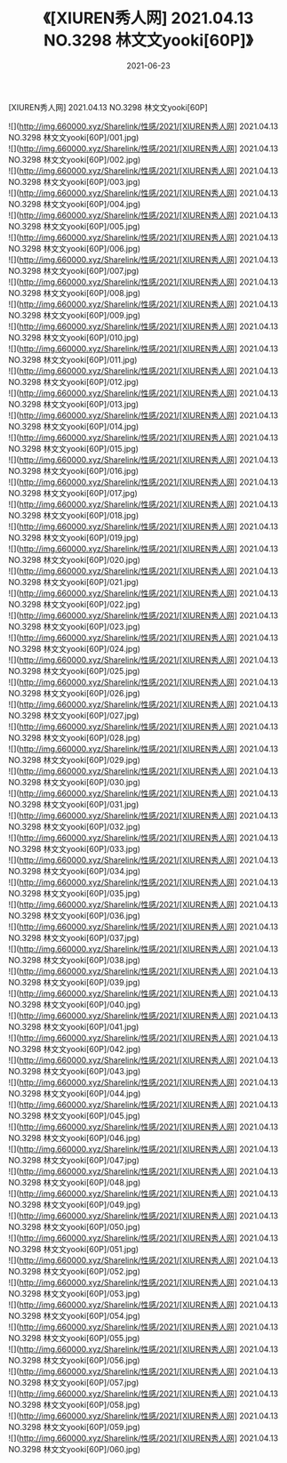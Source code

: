 ﻿---
layout: post
title:  《[XIUREN秀人网] 2021.04.13 NO.3298 林文文yooki[60P]》
date:   2021-06-23
img: http://img.660000.xyz/Sharelink/性感/2021/[XIUREN秀人网] 2021.04.13 NO.3298 林文文yooki[60P]/000.jpg
categories: [美女, 清纯, 唯美]
---

[XIUREN秀人网] 2021.04.13 NO.3298 林文文yooki[60P]

  ![](http://img.660000.xyz/Sharelink/性感/2021/[XIUREN秀人网] 2021.04.13 NO.3298 林文文yooki[60P]/001.jpg) <br> ![](http://img.660000.xyz/Sharelink/性感/2021/[XIUREN秀人网] 2021.04.13 NO.3298 林文文yooki[60P]/002.jpg) <br> ![](http://img.660000.xyz/Sharelink/性感/2021/[XIUREN秀人网] 2021.04.13 NO.3298 林文文yooki[60P]/003.jpg) <br> ![](http://img.660000.xyz/Sharelink/性感/2021/[XIUREN秀人网] 2021.04.13 NO.3298 林文文yooki[60P]/004.jpg) <br> ![](http://img.660000.xyz/Sharelink/性感/2021/[XIUREN秀人网] 2021.04.13 NO.3298 林文文yooki[60P]/005.jpg) <br> ![](http://img.660000.xyz/Sharelink/性感/2021/[XIUREN秀人网] 2021.04.13 NO.3298 林文文yooki[60P]/006.jpg) <br> ![](http://img.660000.xyz/Sharelink/性感/2021/[XIUREN秀人网] 2021.04.13 NO.3298 林文文yooki[60P]/007.jpg) <br> ![](http://img.660000.xyz/Sharelink/性感/2021/[XIUREN秀人网] 2021.04.13 NO.3298 林文文yooki[60P]/008.jpg) <br> ![](http://img.660000.xyz/Sharelink/性感/2021/[XIUREN秀人网] 2021.04.13 NO.3298 林文文yooki[60P]/009.jpg) <br> ![](http://img.660000.xyz/Sharelink/性感/2021/[XIUREN秀人网] 2021.04.13 NO.3298 林文文yooki[60P]/010.jpg) <br> ![](http://img.660000.xyz/Sharelink/性感/2021/[XIUREN秀人网] 2021.04.13 NO.3298 林文文yooki[60P]/011.jpg) <br> ![](http://img.660000.xyz/Sharelink/性感/2021/[XIUREN秀人网] 2021.04.13 NO.3298 林文文yooki[60P]/012.jpg) <br> ![](http://img.660000.xyz/Sharelink/性感/2021/[XIUREN秀人网] 2021.04.13 NO.3298 林文文yooki[60P]/013.jpg) <br> ![](http://img.660000.xyz/Sharelink/性感/2021/[XIUREN秀人网] 2021.04.13 NO.3298 林文文yooki[60P]/014.jpg) <br> ![](http://img.660000.xyz/Sharelink/性感/2021/[XIUREN秀人网] 2021.04.13 NO.3298 林文文yooki[60P]/015.jpg) <br> ![](http://img.660000.xyz/Sharelink/性感/2021/[XIUREN秀人网] 2021.04.13 NO.3298 林文文yooki[60P]/016.jpg) <br> ![](http://img.660000.xyz/Sharelink/性感/2021/[XIUREN秀人网] 2021.04.13 NO.3298 林文文yooki[60P]/017.jpg) <br> ![](http://img.660000.xyz/Sharelink/性感/2021/[XIUREN秀人网] 2021.04.13 NO.3298 林文文yooki[60P]/018.jpg) <br> ![](http://img.660000.xyz/Sharelink/性感/2021/[XIUREN秀人网] 2021.04.13 NO.3298 林文文yooki[60P]/019.jpg) <br> ![](http://img.660000.xyz/Sharelink/性感/2021/[XIUREN秀人网] 2021.04.13 NO.3298 林文文yooki[60P]/020.jpg) <br> ![](http://img.660000.xyz/Sharelink/性感/2021/[XIUREN秀人网] 2021.04.13 NO.3298 林文文yooki[60P]/021.jpg) <br> ![](http://img.660000.xyz/Sharelink/性感/2021/[XIUREN秀人网] 2021.04.13 NO.3298 林文文yooki[60P]/022.jpg) <br> ![](http://img.660000.xyz/Sharelink/性感/2021/[XIUREN秀人网] 2021.04.13 NO.3298 林文文yooki[60P]/023.jpg) <br> ![](http://img.660000.xyz/Sharelink/性感/2021/[XIUREN秀人网] 2021.04.13 NO.3298 林文文yooki[60P]/024.jpg) <br> ![](http://img.660000.xyz/Sharelink/性感/2021/[XIUREN秀人网] 2021.04.13 NO.3298 林文文yooki[60P]/025.jpg) <br> ![](http://img.660000.xyz/Sharelink/性感/2021/[XIUREN秀人网] 2021.04.13 NO.3298 林文文yooki[60P]/026.jpg) <br> ![](http://img.660000.xyz/Sharelink/性感/2021/[XIUREN秀人网] 2021.04.13 NO.3298 林文文yooki[60P]/027.jpg) <br> ![](http://img.660000.xyz/Sharelink/性感/2021/[XIUREN秀人网] 2021.04.13 NO.3298 林文文yooki[60P]/028.jpg) <br> ![](http://img.660000.xyz/Sharelink/性感/2021/[XIUREN秀人网] 2021.04.13 NO.3298 林文文yooki[60P]/029.jpg) <br> ![](http://img.660000.xyz/Sharelink/性感/2021/[XIUREN秀人网] 2021.04.13 NO.3298 林文文yooki[60P]/030.jpg) <br> ![](http://img.660000.xyz/Sharelink/性感/2021/[XIUREN秀人网] 2021.04.13 NO.3298 林文文yooki[60P]/031.jpg) <br> ![](http://img.660000.xyz/Sharelink/性感/2021/[XIUREN秀人网] 2021.04.13 NO.3298 林文文yooki[60P]/032.jpg) <br> ![](http://img.660000.xyz/Sharelink/性感/2021/[XIUREN秀人网] 2021.04.13 NO.3298 林文文yooki[60P]/033.jpg) <br> ![](http://img.660000.xyz/Sharelink/性感/2021/[XIUREN秀人网] 2021.04.13 NO.3298 林文文yooki[60P]/034.jpg) <br> ![](http://img.660000.xyz/Sharelink/性感/2021/[XIUREN秀人网] 2021.04.13 NO.3298 林文文yooki[60P]/035.jpg) <br> ![](http://img.660000.xyz/Sharelink/性感/2021/[XIUREN秀人网] 2021.04.13 NO.3298 林文文yooki[60P]/036.jpg) <br> ![](http://img.660000.xyz/Sharelink/性感/2021/[XIUREN秀人网] 2021.04.13 NO.3298 林文文yooki[60P]/037.jpg) <br> ![](http://img.660000.xyz/Sharelink/性感/2021/[XIUREN秀人网] 2021.04.13 NO.3298 林文文yooki[60P]/038.jpg) <br> ![](http://img.660000.xyz/Sharelink/性感/2021/[XIUREN秀人网] 2021.04.13 NO.3298 林文文yooki[60P]/039.jpg) <br> ![](http://img.660000.xyz/Sharelink/性感/2021/[XIUREN秀人网] 2021.04.13 NO.3298 林文文yooki[60P]/040.jpg) <br> ![](http://img.660000.xyz/Sharelink/性感/2021/[XIUREN秀人网] 2021.04.13 NO.3298 林文文yooki[60P]/041.jpg) <br> ![](http://img.660000.xyz/Sharelink/性感/2021/[XIUREN秀人网] 2021.04.13 NO.3298 林文文yooki[60P]/042.jpg) <br> ![](http://img.660000.xyz/Sharelink/性感/2021/[XIUREN秀人网] 2021.04.13 NO.3298 林文文yooki[60P]/043.jpg) <br> ![](http://img.660000.xyz/Sharelink/性感/2021/[XIUREN秀人网] 2021.04.13 NO.3298 林文文yooki[60P]/044.jpg) <br> ![](http://img.660000.xyz/Sharelink/性感/2021/[XIUREN秀人网] 2021.04.13 NO.3298 林文文yooki[60P]/045.jpg) <br> ![](http://img.660000.xyz/Sharelink/性感/2021/[XIUREN秀人网] 2021.04.13 NO.3298 林文文yooki[60P]/046.jpg) <br> ![](http://img.660000.xyz/Sharelink/性感/2021/[XIUREN秀人网] 2021.04.13 NO.3298 林文文yooki[60P]/047.jpg) <br> ![](http://img.660000.xyz/Sharelink/性感/2021/[XIUREN秀人网] 2021.04.13 NO.3298 林文文yooki[60P]/048.jpg) <br> ![](http://img.660000.xyz/Sharelink/性感/2021/[XIUREN秀人网] 2021.04.13 NO.3298 林文文yooki[60P]/049.jpg) <br> ![](http://img.660000.xyz/Sharelink/性感/2021/[XIUREN秀人网] 2021.04.13 NO.3298 林文文yooki[60P]/050.jpg) <br> ![](http://img.660000.xyz/Sharelink/性感/2021/[XIUREN秀人网] 2021.04.13 NO.3298 林文文yooki[60P]/051.jpg) <br> ![](http://img.660000.xyz/Sharelink/性感/2021/[XIUREN秀人网] 2021.04.13 NO.3298 林文文yooki[60P]/052.jpg) <br> ![](http://img.660000.xyz/Sharelink/性感/2021/[XIUREN秀人网] 2021.04.13 NO.3298 林文文yooki[60P]/053.jpg) <br> ![](http://img.660000.xyz/Sharelink/性感/2021/[XIUREN秀人网] 2021.04.13 NO.3298 林文文yooki[60P]/054.jpg) <br> ![](http://img.660000.xyz/Sharelink/性感/2021/[XIUREN秀人网] 2021.04.13 NO.3298 林文文yooki[60P]/055.jpg) <br> ![](http://img.660000.xyz/Sharelink/性感/2021/[XIUREN秀人网] 2021.04.13 NO.3298 林文文yooki[60P]/056.jpg) <br> ![](http://img.660000.xyz/Sharelink/性感/2021/[XIUREN秀人网] 2021.04.13 NO.3298 林文文yooki[60P]/057.jpg) <br> ![](http://img.660000.xyz/Sharelink/性感/2021/[XIUREN秀人网] 2021.04.13 NO.3298 林文文yooki[60P]/058.jpg) <br> ![](http://img.660000.xyz/Sharelink/性感/2021/[XIUREN秀人网] 2021.04.13 NO.3298 林文文yooki[60P]/059.jpg) <br> ![](http://img.660000.xyz/Sharelink/性感/2021/[XIUREN秀人网] 2021.04.13 NO.3298 林文文yooki[60P]/060.jpg) <br>
